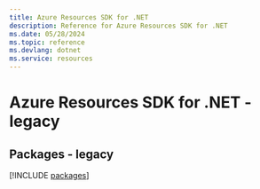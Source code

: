 ```yaml
---
title: Azure Resources SDK for .NET
description: Reference for Azure Resources SDK for .NET
ms.date: 05/28/2024
ms.topic: reference
ms.devlang: dotnet
ms.service: resources
---
```

# Azure Resources SDK for .NET - legacy
## Packages - legacy
[!INCLUDE [packages](resources-index.md)]